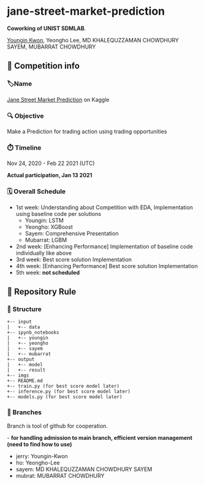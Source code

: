 # jane-street-market-prediction

**Coworking of UNIST SDMLAB**.

<a href="https://github.com/JerryKwon">Youngin Kwon</a>, Yeongho Lee, MD KHALEQUZZAMAN CHOWDHURY SAYEM, MUBARRAT CHOWDHURY 



##  :triangular_flag_on_post: Competition info

### :label: ​Name

<a href="https://www.kaggle.com/c/jane-street-market-prediction">Jane Street Market Prediction</a> on Kaggle

### :mag: Objective

Make a Prediction for trading action using trading opportunities

### :stopwatch: Timeline

Nov 24, 2020 - Feb 22 2021 (UTC)

**Actual participation, Jan 13 2021**

### :spiral_calendar: ​Overall Schedule

* 1st week: Understanding about Competition with EDA, Implementation using baseline code per solutions
  * Youngin: LSTM 
  * Yeongho: XGBoost
  * Sayem: Comprehensive Presentation
  * Mubarrat: LGBM
* 2nd week: [Enhancing Performance] Implementation of baseline code individually like above
* 3rd week: Best score solution Implementation
* 4th week: [Enhancing Performance] Best score solution Implementation
* 5th week: **not scheduled**

## :loudspeaker: ​Repository Rule 

### :construction_worker: Structure

```
+-- input
|   +-- data
+-- ipynb_notebooks
|   +-- youngin
|   +-- yeongho
|   +-- sayem
|   +-- mubarrat
+-- output
|   +-- model
|   +-- result
+-- imgs
+-- README.md
+-- train.py (for best score model later)
+-- inference.py (for best score model later)
+-- models.py (for best score model later)
```

### :palm_tree: ​Branches 

Branch is tool of github for cooperation.

\- **for handling admission to main branch, efficient version management (need to find how to use)**

*  jerry: Youngin-Kwon
* ho: Yeongho-Lee
* sayem: MD KHALEQUZZAMAN CHOWDHURY SAYEM
* mubrat: MUBARRAT CHOWDHURY 